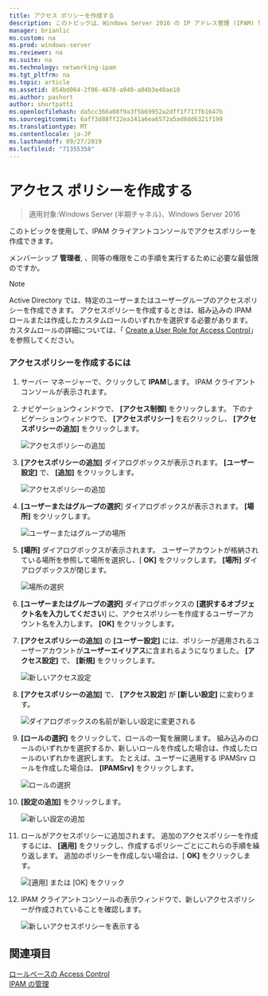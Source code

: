 ```yaml
---
title: アクセス ポリシーを作成する
description: このトピックは、Windows Server 2016 の IP アドレス管理 (IPAM) 管理ガイドに含まれています。
manager: brianlic
ms.custom: na
ms.prod: windows-server
ms.reviewer: na
ms.suite: na
ms.technology: networking-ipam
ms.tgt_pltfrm: na
ms.topic: article
ms.assetid: 854bd064-2f86-4678-a940-a04b3e48ae10
ms.author: pashort
author: shortpatti
ms.openlocfilehash: da5cc366a08f9a3f5b69952a2dff1f717fb1647b
ms.sourcegitcommit: 6aff3d88ff22ea141a6ea6572a5ad8dd6321f199
ms.translationtype: MT
ms.contentlocale: ja-JP
ms.lasthandoff: 09/27/2019
ms.locfileid: "71355358"
---
```

# <a name="create-an-access-policy"></a>アクセス ポリシーを作成する

>適用対象:Windows Server (半期チャネル)、Windows Server 2016

このトピックを使用して、IPAM クライアントコンソールでアクセスポリシーを作成できます。  
  
メンバーシップ **管理者**, 、同等の権限をこの手順を実行するために必要な最低限のですか。  
  
> [!NOTE]  
> Active Directory では、特定のユーザーまたはユーザーグループのアクセスポリシーを作成できます。 アクセスポリシーを作成するときは、組み込みの IPAM ロールまたは作成したカスタムロールのいずれかを選択する必要があります。 カスタムロールの詳細については、「 [Create a User Role for Access Control](../../technologies/ipam/Create-a-User-Role-for-Access-Control.md)」を参照してください。  
  
### <a name="to-create-an-access-policy"></a>アクセスポリシーを作成するには  
  
1.  サーバー マネージャーで、クリックして  **IPAM**します。 IPAM クライアントコンソールが表示されます。  
  
2.  ナビゲーションウィンドウで、 **[アクセス制御]** をクリックします。 下のナビゲーションウィンドウで、 **[アクセスポリシー]** を右クリックし、 **[アクセスポリシーの追加]** をクリックします。  
  
    ![アクセスポリシーの追加](../../media/Create-an-Access-Policy/ipam_CreateAP_01.jpg)  
  
3.  **[アクセスポリシーの追加]** ダイアログボックスが表示されます。 **[ユーザー設定]** で、 **[追加]** をクリックします。  
  
    ![アクセスポリシーの追加](../../media/Create-an-Access-Policy/ipam_CreateAP_02.jpg)  
  
4.  **[ユーザーまたはグループの選択**] ダイアログボックスが表示されます。 **[場所]** をクリックします。  
  
    ![ユーザーまたはグループの場所](../../media/Create-an-Access-Policy/ipam_CreateAP_03.jpg)  
  
5.  **[場所]** ダイアログボックスが表示されます。 ユーザーアカウントが格納されている場所を参照して場所を選択し、[ **OK]** をクリックします。 **[場所]** ダイアログボックスが閉じます。  
  
    ![場所の選択](../../media/Create-an-Access-Policy/ipam_CreateAP_04.jpg)  
  
6.  **[ユーザーまたはグループの選択]** ダイアログボックスの **[選択するオブジェクト名を入力してください**] に、アクセスポリシーを作成するユーザーアカウント名を入力します。 **[OK]** をクリックします。  
  
7.  **[アクセスポリシーの追加]** の **[ユーザー設定]** には、ポリシーが適用されるユーザーアカウントが**ユーザーエイリアス**に含まれるようになりました。 **[アクセス設定]** で、 **[新規]** をクリックします。  
  
    ![新しいアクセス設定](../../media/Create-an-Access-Policy/ipam_CreateAP_05.jpg)  
  
8.  **[アクセスポリシーの追加]** で、 **[アクセス設定]** が **[新しい設定]** に変わります。  
  
    ![ダイアログボックスの名前が新しい設定に変更される](../../media/Create-an-Access-Policy/ipam_CreateAP_06.jpg)  
  
9. **[ロールの選択]** をクリックして、ロールの一覧を展開します。 組み込みのロールのいずれかを選択するか、新しいロールを作成した場合は、作成したロールのいずれかを選択します。 たとえば、ユーザーに適用する IPAMSrv ロールを作成した場合は、 **[IPAMSrv]** をクリックします。  
  
    ![ロールの選択](../../media/Create-an-Access-Policy/ipam_CreateAP_07.jpg)  
  
10. **[設定の追加]** をクリックします。  
  
    ![新しい設定の追加](../../media/Create-an-Access-Policy/ipam_CreateAP_08.jpg)  
  
11. ロールがアクセスポリシーに追加されます。 追加のアクセスポリシーを作成するには、 **[適用]** をクリックし、作成するポリシーごとにこれらの手順を繰り返します。 追加のポリシーを作成しない場合は、[ **OK]** をクリックします。  
  
    ![[適用] または [OK] をクリック](../../media/Create-an-Access-Policy/ipam_CreateAP_09.jpg)  
  
12. IPAM クライアントコンソールの表示ウィンドウで、新しいアクセスポリシーが作成されていることを確認します。  
  
    ![新しいアクセスポリシーを表示する](../../media/Create-an-Access-Policy/ipam_CreateAP_09a.jpg)  
  
## <a name="see-also"></a>関連項目  
[ロールベースの Access Control](Role-based-Access-Control.md)  
[IPAM の管理](Manage-IPAM.md)  
  


